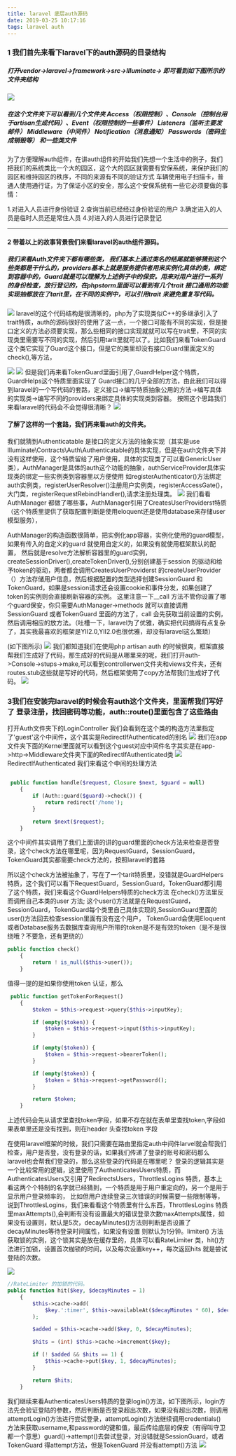 ```yaml
---
title: laravel 底层auth源码
date: 2019-03-25 10:17:16
tags: laravel auth 
---
```


### 1 我们首先来看下laravel下的auth源码的目录结构
##### 打开vendor->laravel->framework->src->llluminate-> 即可看到如下图所示的文件夹结构
![](/images/auth组件/auth1.png)
<!--more-->
#####  在这个文件夹下可以看到几个文件夹 Access（权限控制）、Console（控制台用于artisan生成代码）、Event（权限控制的一些事件） Listeners（监听主要发邮件） Middleware（中间件） Notification（消息通知） Passwords（密码生成销毁等） 和一些类文件
为了方便理解auth组件，在讲auth组件的开始我们先想一个生活中的例子，我们把我们的系统类比一个大的园区，这个大的园区就需要有安保系统，来保护我们的园区和维持园区的秩序，不同的来源有不同的验证方式
车辆使用电子扫描卡，普通人使用通行证，为了保证小区的安全，那么这个安保系统有一些它必须要做的事情：
 
 1.对进入人员进行身份验证
 2.查询当前已经经过身份验证的用户
 3.确定进入的人员是临时人员还是常住人员
 4.对进入的人员进行记录登记
 ***
 
#### 2 带着以上的故事背景我们来看laravel的auth组件源码。
##### 我们来看Auth文件夹下都有哪些类， 我们基本上通过类名的结尾就能够猜到这个些类都是干什么的，providers基本上就是服务提供者用来实例化具体的类，绑定到容器中的，Guard就是可以理解为上述例子中的保安。用来对用户进行一系列的身份检查，放行登记的，在phpstorm里面可以看到有几个trait 接口通用的功能实现抽都放在了tarit里，在不同的实例中，可以引用trait 来避免重复写代码。
![](/images/auth组件/auth2.png)
laravel的这个代码结构是很清晰的，php为了实现类似C++的多继承引入了trait特质，auth的源码很好的使用了这一点，一个接口可能有不同的实现，但是接口定义的方法必须要实现，那么些相同的接口实现就就可以写在trait里，不同的实现类里需要写不同的实现，然后引用tarit里就可以了。比如我们来看TokenGuard这个类它实现了Guard这个接口，但是它的类里却没有接口Guard里面定义的check(),等方法，

![](/images/auth组件/auth3.png)
![](/images/auth组件/auth4.png)
但是我们再来看TokenGuard里面引用了,GuardHelper这个特质，GuardHelps这个特质里面实现了 Guard接口的几乎全部的方法，由此我们可以得到laravel的一个写代码的套路，定义接口->编写特质抽象公用的方法->编写具体的实现类->编写不同的providers来绑定具体的实现类到容器。
按照这个思路我们来看laravel的代码会不会觉得很清晰？
![](/images/auth组件/auth5.png)
#### 了解了这样的一个套路，我们再来看auth的文件夹。
我们就猜到Authenticatable 是接口的定义方法的抽象实现（其实是use Illuminate\Contracts\Auth\Authenticatable的具体实现，但是在auth文件夹下并没有这样使用，这个特质留给了用户使用，具体的实现类了可以看GenericUser类），AuthManager是具体的auth这个功能的抽象，authServiceProvider具体实现类的绑定一些实例类到容器里以方便使用
如registerAuthenticator()方法绑定auth实例类，registerUserResolver()注册用户实例类，registerAccessGate()，大门类，registerRequestRebindHandler(),请求注册处理类。
![](/images/auth组件/auth6.png)
我们看看AuthManager 都做了哪些事，AuthManager引用了CreatesUserProviderst特质（这个特质里提供了获取配置判断是使用eloquent还是使用database来存储user模型服务），

AuthManager的构造函数很简单，把实例化app容器，实例化使用的guard模型，如果有传入的自定义的guard 就使用自定义的，如果没有就使用框架默认的配置，
然后就是resolve方法解析容器里的guard实例，createSessionDriver(),createTokenDriver(),分别创建基于session 的驱动和给予token的驱动，两者都会调用CreatesUserProviderst 的createUserProvider（）方法存储用户信息，然后根据配置的类型选择创建SessionGuard 和TokenGuard，如果是session请求还会设置cookie和事件分发，如果创建了token的实例则会直接刷新容器的实例。
这里注意一下__call 方法不管你设置了哪个guard保安，你只需要AuthManager->methods 就可以直接调用SessionGuard 或者TokenGuard 里面的方法了，call 会先获取当前设置的实例，然后调用相应的放方法。（吐槽一下，laravel为了优雅，确实把代码搞得有点复杂了，其实我最喜欢的框架是YII2.0,YII2.0也很优雅，却没有laravel这么繁琐）
 
 



(如下图所示)
![](/images/auth组件/auth7.png)
我们都知道我们在使用php artisan auth 的时候很爽，框架直接帮我们生成好了代码，那生成好的代码是从哪里来的呢，我们打开auth->Console->stups->make,可以看到controllerwen文件夹和views文件夹，还有routes.stub这些就是写好的代码，然后框架使用了copy方法帮我们生成好了代码。
![](/images/auth组件/auth8.png)

### 3我们在安装完laravel的时候会有auth这个文件夹，里面帮我们写好了 登录注册，找回密码等功能，auth::route()里面包含了这些路由

打开Auth文件夹下的LoginController  我们会看到在这个类的构造方法里指定了'guest'这个中间件，这个其实是RedirectIfAuthenticated的别名
![](/images/auth组件/auth9.png)
我们在app文件夹下面的Kernel里面就可以看到这个guest对应中间件名字其实是在app->http->Middleware文件夹下面的RedirectIfAuthenticated类
![](/images/auth组件/auth10.png)
RedirectIfAuthenticated
我们来看这个中间的处理方法
```php

 public function handle($request, Closure $next, $guard = null)
    {
        if (Auth::guard($guard)->check()) {
            return redirect('/home');
        }

        return $next($request);
    }
```
这个中间件其实调用了我们上面讲的讲的guard里面的check方法来检查是否登录，这个check方法在哪里呢，因为RequestGuard，SessionGuard，TokenGuard其实都需要check方法的，按照laravel的套路

所以这个check方法被抽象了，写在了一个tarit特质里，没错就是GuardHelpers特质，这个我们可以看下RequestGuard，SessionGuard，TokenGuard都引用了这个特质，我们来看这个GuardHelpers特质的check方法
在check()方法里反而调用自己本类的user 方法; 这个user()方法就是在RequestGuard，SessionGuard，TokenGuard每个类里自己具体实现的,SessionGuard里面的user()方法回去检查session里面有没有这个用户，
TokenGuard会使用Eloquent或者Database服务去数据库查询用户所带的token是不是有效的token（是不是很绕哦？不要急，还有更绕的）

```php
public function check()
    {
        return ! is_null($this->user());
    }

```
值得一提的是如果你使用token 认证，那么
```php
 public function getTokenForRequest()
    {
        $token = $this->request->query($this->inputKey);

        if (empty($token)) {
            $token = $this->request->input($this->inputKey);
        }

        if (empty($token)) {
            $token = $this->request->bearerToken();
        }

        if (empty($token)) {
            $token = $this->request->getPassword();
        }

        return $token;
    }

```

上述代码会先从请求里查找token字段，如果不存在就在表单里查找token,字段如果表单里还是没有找到，则在header 头查找token 字段

在使用laravel框架的时候，我们只需要在路由里指定auth中间件larvel就会帮我们检查，用户是否登，没有登录的话，如果我们传递了登录的账号和密码那么laravel也会帮我们登录的，那么这些登录的代码是在哪里呢？
登录的逻辑其实是一个比较常用的逻辑，这里使用了AuthenticatesUsers特质，而AuthenticatesUsers又引用了RedirectsUsers，ThrottlesLogins 特质，基本上看这两个个特制的名字就已经猜到，一个特质是用于用户重定向的，另一个是用于显示用户登录频率的，
比如但用户连续登录三次错误的时候需要一些限制等等，说到ThrottlesLogins，我们来看看这个特质里有什么东西，ThrottlesLogins 特质里maxAttempts(),会判断有没有设置最大的错误登录次数maxAttempts属性，如果没有设置则，默认是5次，decayMinutes()方法则判断是否设置了decayMinutes等待登录时间属性，如果没有设置
则默认为1分钟。limiter() 方法获取锁的实例，这个锁其实是放在缓存里的，具体可以看RateLimiter 类，hit()方法进行加锁，设置首次枷锁的时间，以及每次设置key++，每次返回hits 就是尝试登陆的次数。

![](/images/auth组件/auth11.png)


```php
//RateLimiter 的加锁的代码。
public function hit($key, $decayMinutes = 1)
    {
        $this->cache->add(
            $key.':timer', $this->availableAt($decayMinutes * 60), $decayMinutes
        );

        $added = $this->cache->add($key, 0, $decayMinutes);

        $hits = (int) $this->cache->increment($key);

        if (! $added && $hits == 1) {
            $this->cache->put($key, 1, $decayMinutes);
        }

        return $hits;
    }

```
我们继续来看AuthenticatesUsers特质的登录login()方法，如下图所示，login方法先会验证登陆的参数，然后判断是否登录超出次数，如果没有超出次数，则调用attemptLogin()方法进行尝试登录，attemptLogin()方法继续调用credentials()
方法来获取username,和password的键和值，最后传给底层的保安（有得叫守卫都一个意思）guard()->attempt()去尝试登录，对没错就是SessionGuard，或者TokenGuard 得attempt方法，但是TokenGuard 并没有attempt()方法
![](/images/auth组件/auth12.png)



